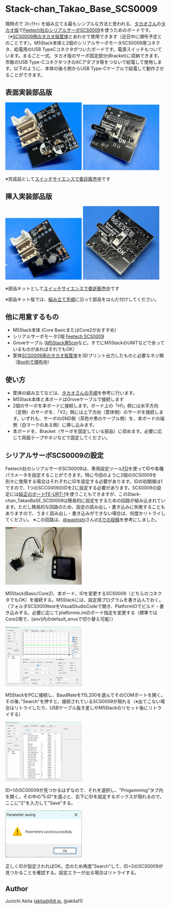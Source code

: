 # Stack-chan_Takao_Base_SCS0009

現時点で ｽﾀｯｸﾁｬﾝ を組み立てる最もシンプルな方法と思われる、[タカオさん](https://twitter.com/mongonta555)の[タカオ版](https://mongonta.booth.pm/)で[Feetech社のシリアルサーボSCS0009](https://www.switch-science.com/products/8042)を使うためのボードです。（※[SCS0009用のタカオ版筐体](https://github.com/mongonta0716/3DPrinter_Models)とあわせて使用できます（近日中に頒布予定とのことです）。M5Stack本体と2個のシリアルサーボモータSCS0009用コネクタ、給電用のUSB TypeCコネクタがついたボードです。電源スイッチもついています。まるごと一式、タカオ版のサーボ固定部分(Bracket)に収納できます。市販のUSB Type-CコネクタつきのACアダプタ等をつないで給電して使用します。以下のように、本体の後ろ側からUSB Type-Cケーブルで給電して動作させることができます。


## 表面実装部品版

<img src="https://github.com/akita11/Stack-chan_Takao_Base_SCS0009/blob/main/ScTB0009-1.jpg" width="240px">

<img src="https://github.com/akita11/Stack-chan_Takao_Base_SCS0009/blob/main/ScTB0009-2.jpg" width="240px">

※完成品として[スイッチサイエンスで委託販売中](https://www.switch-science.com/products/9288)です



## 挿入実装部品版

<img src="https://github.com/akita11/Stack-chan_Takao_Base_SCS0009/blob/main/ScTB0009kit-1.jpg" width="240px">

<img src="https://github.com/akita11/Stack-chan_Takao_Base_SCS0009/blob/main/ScTB0009kit-2.jpg" width="240px">


※部品キットとして[スイッチサイエンスで委託販売中](https://www.switch-science.com/products/9289)です

※部品キット版では、[組み立て手順](https://github.com/akita11/Stack-chan_Takao_Base_SCS0009/blob/main/Build/README.md)に沿って部品をはんだ付けしてください。


## 他に用意するもの

- M5Stack本体 (Core BasicまたはCore2がおすすめ）
- シリアルサーボモータ2個 [Feetech SCS0009](https://www.switch-science.com/products/8042)
- Groveケーブル ([M5Stack用5cm](https://www.switch-science.com/products/8664)など。すでにM5StackのUNITなどで余っているものがあればそれでもOK）
- 筐体[SCS0009用のタカオ版筐体](https://github.com/mongonta0716/3DPrinter_Models)を3Dプリント出力したものと必要なネジ類（[Boothで頒布中](https://booth.pm/ja/items/5186064)）


## 使い方

- 筐体の組み立てなどは、[タカオさんの手順](https://booth.pm/ja/items/5186064)を参考に行います。
- M5Stack本体と本ボードはGroveケーブルで接続します
- 2個のサーボを本ボードに接続します。ボード上の「H1」側には水平方向（足側）のサーボを、「V2」側には上下方向（筐体側）のサーボを接続します。いずれも、サーボのGND側（茶色や黒のケーブル側）を、本ボードの端側（白マークのある側）に挿し込みます。
- 本ボードを、Bracket（サーボを固定している部品）に収めます。必要に応じて両面テープやネジなどで固定してください。


## シリアルサーボSCS0009の設定

Feetech社のシリアルサーボSCS0009は、専用設定ツール[FD](https://gitee.com/ftservo/fddebug)を使ってIDや各種パラメータを設定することができます。特に今回のように2個のSCS0009を別々に使用する場合はそれぞれにIDを設定する必要があります。IDの初期値は1ですので、1つのSCC0009のIDを2に設定する必要があります。SCS0009の設定には[純正のボードFE-URT-1](https://akizukidenshi.com/catalog/g/gM-16295/)を使うこともできますが、このStack-chan_TakaoBaSE_SCS0009は簡易的に設定をするための回路が組み込まれています。ただし簡易的な回路のため、設定の読み出し・書き込みに失敗することもありますので、うまく読み出し・書き込みができない場合は、何度かリトライしてください。
※この回路は、[@washishi](https://twitter.com/washishi)さんの[Xでの投稿](https://twitter.com/washishi/status/1589990730822725632)を参考にしました。

<img src="https://github.com/akita11/Stack-chan_Takao_Base_SCS0009/blob/main/config0.jpg" width="240px">

M5Stack(Basic/Core2)、本ボード、IDを変更するSCS0009（どちらのコネクタでもOK）を接続する。M5Stackには、設定用プログラムを書き込んでおく。（フォルダSCS0009testをVisualStudioCodeで開き、PlatformIOでビルド・書き込みする。必要に応じてplatformio.iniのボード指定を変更する（標準ではCore2用で、[env]内のdefault_envsで切り替え可能））

<img src="https://github.com/akita11/Stack-chan_Takao_Base_SCS0009/blob/main/config1.png" width="240px">

M5StackをPCに接続し、BaudRateを115,200を選んでそのCOMポートを開く。その後、”Search"を押すと、接続されているSCS0009が現れる（※出てこない場合はリトライしたり、USBケーブル抜き差しやM5Stackのリセット後にリトライする）

<img src="https://github.com/akita11/Stack-chan_Takao_Base_SCS0009/blob/main/config2.png" width="240px">

ID=1のSCS0009が見つかるはずなので、それを選択し、"Progamming"タブ内を開く。その中の"5.ID"を選ぶと、右下にIDを設定するボックスが現れるので、ここに"2"を入力して"Save"する。

<img src="https://github.com/akita11/Stack-chan_Takao_Base_SCS0009/blob/main/config3.png" width="240px">

正しくIDが設定されればOK。念のため再度"Search"して、ID=2のSCS0009が見つかることを確認する。設定エラーが出る場合はリトライする。



## Author

Junichi Akita (akita@ifdl.jp, @akita11)



